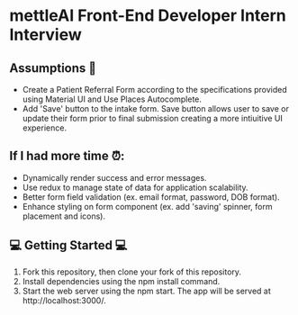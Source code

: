 # mettleAI Front-End Developer Intern Interview

## Assumptions 🤔

* Create a Patient Referral Form according to the specifications provided using Material UI and Use Places Autocomplete. 
* Add 'Save' button to the intake form. Save button allows user to save or update their form prior to final submission creating a more intiuitive UI experience. 

## If I had more time ⏰:

* Dynamically render success and error messages. 
* Use redux to manage state of data for application scalability. 
* Better form field validation (ex. email format, password, DOB format). 
* Enhance styling on form component (ex. add 'saving' spinner, form placement and icons).

## 💻 Getting Started 💻

1. Fork this repository, then clone your fork of this repository.
2. Install dependencies using the npm install command.
3. Start the web server using the npm start. The app will be served at http://localhost:3000/.


